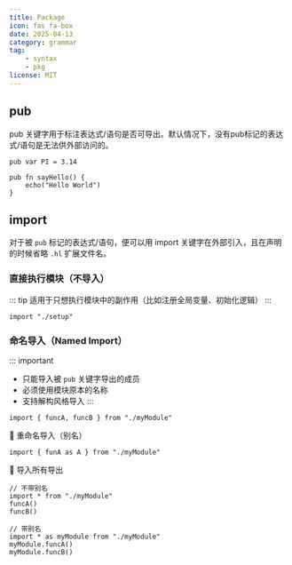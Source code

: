 ```yaml
---
title: Package
icon: fas fa-box
date: 2025-04-13
category: grammar
tag: 
    - syntax
    - pkg
license: MIT
---
```


## pub
pub 关键字用于标注表达式/语句是否可导出。默认情况下，没有pub标记的表达式/语句是无法供外部访问的。
```hulo
pub var PI = 3.14

pub fn sayHello() {
    echo("Hello World")
}
```

## import
对于被 `pub` 标记的表达式/语句，便可以用 import 关键字在外部引入，且在声明的时候省略 `.hl` 扩展文件名。

### 直接执行模块（不导入）
::: tip
适用于只想执行模块中的副作用（比如注册全局变量、初始化逻辑）
:::
```hulo
import "./setup"
```

### 命名导入（Named Import）
::: important
* 只能导入被 `pub` 关键字导出的成员
* 必须使用模块原本的名称
* 支持解构风格导入
:::
```hulo
import { funcA, funcB } from "./myModule"
```

🔹 重命名导入（别名）
```hulo
import { funA as A } from "./myModule"
```

🔹 导入所有导出
```hulo
// 不带别名
import * from "./myModule"
funcA()
funcB()

// 带别名
import * as myModule from "./myModule"
myModule.funcA()
myModule.funcB()
```